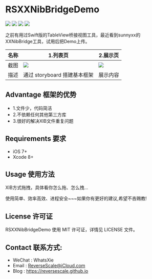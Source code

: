 # RSXXNibBridgeDemo

![](https://img.shields.io/badge/platform-iOS-red.svg) ![](https://img.shields.io/badge/language-Objective--C-orange.svg) ![](https://img.shields.io/badge/download-2MB-brightgreen.svg
) ![](https://img.shields.io/badge/license-MIT%20License-brightgreen.svg) 

之前有用过Swift版的TableView桥接视图工具，最近看到sunnyxx的XXNibBridge工具，试用后把Demo上传。

| 名称 |1.列表页 |2.展示页 |
| ------------- | ------------- | ------------- |
| 截图 | ![](http://og1yl0w9z.bkt.clouddn.com/17-7-26/72398875.jpg) | ![](http://og1yl0w9z.bkt.clouddn.com/17-7-26/13447341.jpg) |
| 描述 | 通过 storyboard 搭建基本框架 | 展示内容 | 


## Advantage 框架的优势
* 1.文件少，代码简洁
* 2.不依赖任何其他第三方库
* 3.很好的解决XIB文件重复问题

## Requirements 要求
* iOS 7+
* Xcode 8+


## Usage 使用方法
XIB方式拖拽，具体看你怎么拖、怎么拽...

使用简单、效率高效、进程安全~~~如果你有更好的建议,希望不吝赐教!


## License 许可证
RSXXNibBridgeDemo 使用 MIT 许可证，详情见 LICENSE 文件。


## Contact 联系方式:
* WeChat : WhatsXie
* Email : ReverseScale@iCloud.com
* Blog : https://reversescale.github.io
